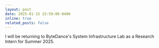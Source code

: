 ```yaml
---
layout: post
date: 2025-01-15 15:59:00-0400
inline: true
related_posts: false
---
```


I will be returning to ByteDance's System Infrastructure Lab as a Research Intern for Summer 2025.
